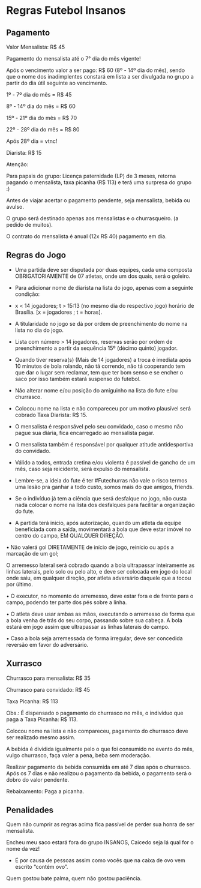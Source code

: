# Regras Futebol Insanos

## Pagamento
Valor Mensalista: R$ 45

Pagamento do mensalista até o 7° dia do mês vigente!

Após o vencimento valor a ser pago: R$ 60 (8º - 14º dia do mês), sendo que o nome dos inadimplentes constará em lista a ser divulgada no grupo a partir do dia útil seguinte ao vencimento.

1º - 7º dia do mês = R$ 45

8º - 14º dia do mês = R$ 60

15º - 21º dia do mês = R$ 70

22º - 28º dia do mês = R$ 80

Após 28º dia = vtnc!

Diarista: R$ 15



Atenção: 

Para papais do grupo: Licença paternidade (LP) de 3 meses, retorna pagando o mensalista, taxa picanha (R$ 113) e terá uma surpresa do grupo :)

Antes de viajar acertar o pagamento pendente, seja mensalista, bebida ou avulso.

O grupo será destinado apenas aos mensalistas e o churrasqueiro. (a pedido de muitos).

O contrato do mensalista é anual (12x R$ 40) pagamento em dia.


## Regras do Jogo

- Uma partida deve ser disputada por duas equipes, cada uma composta
OBRIGATORIAMENTE de 07 atletas, onde um dos quais, será o goleiro.

- Para adicionar nome de diarista na lista do jogo, apenas com a seguinte condição:
- x < 14 jogadores; t > 15:13 (no mesmo dia do respectivo jogo) horário de Brasília. [x = jogadores ;  t = horas].
  
- A titularidade no jogo se dá por ordem de preenchimento do nome na lista no dia do jogo.

- Lista com número > 14 jogadores, reservas serão por ordem de preenchimento a partir da sequência 15º (décimo quinto) jogador. 

- Quando tiver reserva(s) (Mais de 14 jogadores) a troca é imediata após 10 minutos de bola rolando, não tá correndo, não tá cooperando tem que dar o lugar sem reclamar, tem que ter bom senso e se encher o saco por isso também estará suspenso do futebol.
  
- Não alterar nome e/ou posição do amiguinho na lista do fute e/ou churrasco. 

  
- Colocou nome na lista e não compareceu por um motivo plausível será cobrado Taxa Diarista: R$ 15.

- O mensalista é responsável pelo seu convidado, caso o mesmo não pague sua diária, fica encarregado ao mensalista pagar.

- O mensalista também é responsável por qualquer atitude antidesportiva do convidado.

- Válido a todos, entrada cretina e/ou violenta é passível de gancho de um mês, caso seja reicidente, será expulso do mensalista.

- Lembre-se, a ideia do fute é ter #Futechurras não vale o risco termos uma lesão pra ganhar a todo custo, somos mais do que amigos, friends.

- Se o indivíduo já tem a ciência que será desfalque no jogo, não custa nada colocar o nome na lista dos desfalques para facilitar a organização do fute.
  
- A partida terá inicio, após autorização, quando um atleta da equipe
beneficiada com a saída, movimentará a bola que deve estar imóvel no centro
do campo, EM QUALQUER DIREÇÃO.

• Não valerá gol DIRETAMENTE de início de jogo, reinício ou após
a marcação de um gol;

 O arremesso lateral será cobrado quando a bola ultrapassar inteiramente
as linhas laterais, pelo solo ou pelo alto, e deve ser colocada em jogo do local
onde saiu, em qualquer direção, por atleta adversário daquele que a tocou por
último.

• O executor, no momento do arremesso, deve estar fora e de frente
para o campo, podendo ter parte dos pés sobre a linha.

• O atleta deve usar ambas as mãos, executando o arremesso de forma
que a bola venha de trás do seu corpo, passando sobre sua cabeça. A bola
estará em jogo assim que ultrapassar as linhas laterais do campo.

• Caso a bola seja arremessada de forma irregular, deve ser
concedida reversão em favor do adversário.

## Xurrasco
Churrasco para mensalista: R$ 35

Churrasco para convidado: R$ 45

Taxa Picanha: R$ 113

Obs.: É dispensado o pagamento do churrasco no mês, o indivíduo que paga a Taxa Picanha: R$ 113.

Colocou nome na lista e não compareceu, pagamento do churrasco deve ser realizado mesmo assim.

A bebida é dividida igualmente pelo o que foi consumido no evento do mês, vulgo churrasco, faça valer a pena, beba sem moderação.


Realizar pagamento da bebida consumida em até 7 dias após o churrasco.
Após os 7 dias e não realizou o pagamento da bebida, o pagamento será o dobro do valor pendente.

Rebaixamento: Paga a picanha.
  
## Penalidades

Quem não cumprir as regras acima fica passível de perder sua honra de ser mensalista.

Encheu meu saco estará fora do grupo INSANOS, Caicedo seja lá qual for o nome da vez!

- É por causa de pessoas assim como vocês que na caixa de ovo vem escrito “contém ovo”.

Quem gostou bate palma, quem não gostou paciência.
